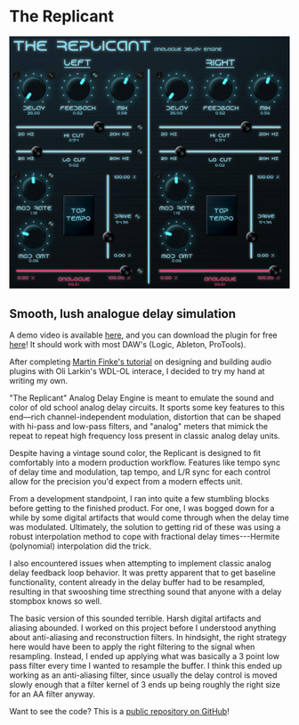 # The Replicant

![](img/replicant/full.jpg)

<div id="modal-scroll-point"/>

<div id="modal-subtitle-container"><h2 id="modal-subtitle">Smooth, lush analogue delay simulation</h2></div>

A demo video is available [here](https://www.youtube.com/watch?v=y902-qY_0hs&t=1119s), and you can download the plugin for free [here](https://bguesman.github.io/ReplicantDelaySite/web/index.html)! It should work with most DAW's (Logic, Ableton, ProTools).

After completing [Martin Finke's tutorial](http://www.martin-finke.de/blog/articles/audio-plugins-001-introduction/) on designing and building audio plugins with Oli Larkin's WDL-OL interace, I decided to try my hand at writing my own.

"The Replicant" Analog Delay Engine is meant to emulate the sound and color of old school analog delay circuits. It sports some key features to this end—rich channel-independent modulation, distortion that can be shaped with hi-pass and low-pass filters, and "analog" meters that mimick the repeat to repeat high frequency loss present in classic analog delay units.

Despite having a vintage sound color, the Replicant is designed to fit comfortably into a modern production workflow. Features like tempo sync of delay time and modulation, tap tempo, and L/R sync for each control allow for the precision you'd expect from a modern effects unit.

From a development standpoint, I ran into quite a few stumbling blocks before getting to the finished product. For one, I was bogged down for a while by some digital artifacts that would come through when the delay time was modulated. Ultimately, the solution to getting rid of these was using a robust interpolation method to cope with fractional delay times---Hermite (polynomial) interpolation did the trick.

I also encountered issues when attempting to implement classic analog delay feedback loop behavior. It was pretty apparent that to get baseline functionality, content already in the delay buffer had to be resampled, resulting in that swooshing time strecthing sound that anyone with a delay stompbox knows so well.

The basic version of this sounded terrible. Harsh digital artifacts and aliasing abounded. I worked on this project before I understood anything about anti-aliasing and reconstruction filters. In hindsight, the right strategy here would have been to apply the right filtering to the signal when resampling. Instead, I ended up applying what was basically a 3 point low pass filter every time I wanted to resample the buffer. I think this ended up working as an anti-aliasing filter, since usually the delay control is moved slowly enough that a filter kernel of 3 ends up being roughly the right size for an AA filter anyway.

Want to see the code? This is a [public repository on GitHub](https://github.com/bguesman/ReplicantDelay)!
